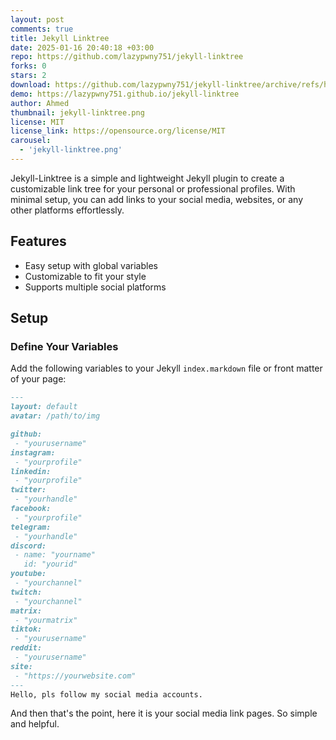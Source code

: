 ```yaml
---
layout: post
comments: true
title: Jekyll Linktree
date: 2025-01-16 20:40:18 +03:00
repo: https://github.com/lazypwny751/jekyll-linktree
forks: 0
stars: 2
download: https://github.com/lazypwny751/jekyll-linktree/archive/refs/heads/main.zip
demo: https://lazypwny751.github.io/jekyll-linktree
author: Ahmed
thumbnail: jekyll-linktree.png
license: MIT
license_link: https://opensource.org/license/MIT
carousel:
  - 'jekyll-linktree.png'
---
```


Jekyll-Linktree is a simple and lightweight Jekyll plugin to create a customizable link tree for your personal or professional profiles. With minimal setup, you can add links to your social media, websites, or any other platforms effortlessly.

## Features

- Easy setup with global variables
- Customizable to fit your style
- Supports multiple social platforms

## Setup

### Define Your Variables

Add the following variables to your Jekyll `index.markdown` file or front matter of your page:

```md
---
layout: default
avatar: /path/to/img

github: 
 - "yourusername"
instagram:
 - "yourprofile"
linkedin: 
 - "yourprofile"
twitter: 
 - "yourhandle"
facebook: 
 - "yourprofile"
telegram: 
 - "yourhandle"
discord: 
 - name: "yourname"
   id: "yourid"
youtube: 
 - "yourchannel"
twitch: 
 - "yourchannel"
matrix: 
 - "yourmatrix"
tiktok: 
 - "yourusername"
reddit: 
 - "yourusername"
site: 
 - "https://yourwebsite.com"
---
Hello, pls follow my social media accounts.
```

And then that's the point, here it is your social media link pages. So simple and helpful.
